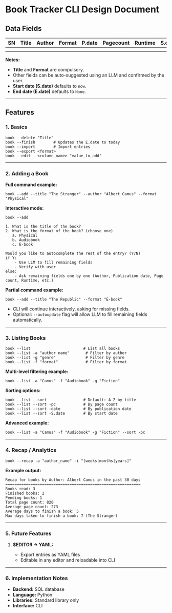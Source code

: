 # Book Tracker CLI Design Document

## Data Fields

| SN | Title | Author | Format | P.date | Pagecount | Runtime | S.date | E.date |
| -- | ----- | ------ | ------ | ------ | --------- | ------- | ------ | ------ |
|    |       |        |        |        |           |         |        |        |
|    |       |        |        |        |           |         |        |        |

**Notes:**

* **Title** and **Format** are compulsory.
* Other fields can be auto-suggested using an LLM and confirmed by the user.
* **Start date (S.date)** defaults to `now`.
* **End date (E.date)** defaults to `None`.

---

## Features

### 1. Basics

```
book --delete "Title"
book --finish        # Updates the E.date to today
book --import        # Import entries
book --export <format>
book --edit --<column_name> "value_to_add"
```

---

### 2. Adding a Book

**Full command example:**

```
book --add --title "The Stranger" --author "Albert Camus" --format "Physical"
```

**Interactive mode:**

```
book --add

1. What is the title of the book?
2. What is the format of the book? (choose one)
   a. Physical
   b. Audiobook
   c. E-book

Would you like to autocomplete the rest of the entry? (Y/N)
if Y:
    - Use LLM to fill remaining fields
    - Verify with user
else:
    - Ask remaining fields one by one (Author, Publication date, Page count, Runtime, etc.)
```

**Partial command example:**

```
book --add --title "The Republic" --format "E-book"
```

* CLI will continue interactively, asking for missing fields.
* Optional: `--autoupdate` flag will allow LLM to fill remaining fields automatically.

---

### 3. Listing Books

```
book --list                       # List all books
book --list -a "author name"       # Filter by author
book --list -g "genre"             # Filter by genre
book --list -f "format"            # Filter by format
```

**Multi-level filtering example:**

```
book --list -a "Camus" -f "Audiobook" -g "Fiction"
```

**Sorting options:**

```
book --list --sort                # Default: A-Z by title
book --list --sort -pc            # By page count
book --list --sort -date          # By publication date
book --list --sort -S.date        # By start date
```

**Advanced example:**

```
book --list -a "Camus" -f "Audiobook" -g "Fiction" --sort -pc
```

---

### 4. Recap / Analytics

```
book --recap -a "author_name" -i "[weeks|months|years]"
```

**Example output:**

```
Recap for books by Author: Albert Camus in the past 30 days
===========================================================
Books read: 3
Finished books: 2
Pending books: 1
Total page count: 820
Average page count: 273
Average days to finish a book: 5
Max days taken to finish a book: 7 (The Stranger)
```

---

### 5. Future Features

1. **$EDITOR -> YAML:**

   * Export entries as YAML files
   * Editable in any editor and reloadable into CLI

---

### 6. Implementation Notes

* **Backend:** SQL database
* **Language:** Python
* **Libraries:** Standard library only
* **Interface:** CLI
